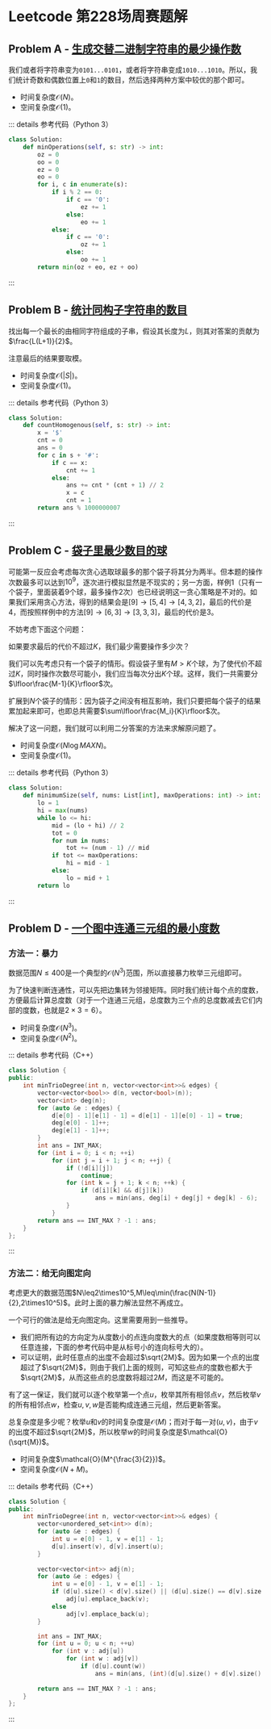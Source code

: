 # Leetcode 第228场周赛题解

## Problem A - [生成交替二进制字符串的最少操作数](https://leetcode-cn.com/problems/minimum-changes-to-make-alternating-binary-string/)

我们或者将字符串变为`0101...0101`，或者将字符串变成`1010...1010`。所以，我们统计奇数和偶数位置上`0`和`1`的数目，然后选择两种方案中较优的那个即可。

- 时间复杂度$\mathcal{O}(N)$。
- 空间复杂度$\mathcal{O}(1)$。

::: details 参考代码（Python 3）

```python
class Solution:
    def minOperations(self, s: str) -> int:
        oz = 0
        oo = 0
        ez = 0
        eo = 0
        for i, c in enumerate(s):
            if i % 2 == 0:
                if c == '0':
                    ez += 1
                else:
                    eo += 1
            else:
                if c == '0':
                    oz += 1
                else:
                    oo += 1
        return min(oz + eo, ez + oo)
```

:::

## Problem B - [统计同构子字符串的数目](https://leetcode-cn.com/problems/count-number-of-homogenous-substrings/)

找出每一个最长的由相同字符组成的子串，假设其长度为$L$，则其对答案的贡献为$\frac{L(L+1)}{2}$。

注意最后的结果要取模。

- 时间复杂度$\mathcal{O}(|S|)$。
- 空间复杂度$\mathcal{O}(1)$。

::: details 参考代码（Python 3）

```python
class Solution:
    def countHomogenous(self, s: str) -> int:
        x = '$'
        cnt = 0
        ans = 0
        for c in s + '#':
            if c == x:
                cnt += 1
            else:
                ans += cnt * (cnt + 1) // 2
                x = c
                cnt = 1
        return ans % 1000000007
```

:::

## Problem C - [袋子里最少数目的球](https://leetcode-cn.com/problems/minimum-limit-of-balls-in-a-bag/)

可能第一反应会考虑每次贪心选取球最多的那个袋子将其分为两半。但本题的操作次数最多可以达到$10^9$，逐次进行模拟显然是不现实的；另一方面，样例1（只有一个袋子，里面装着9个球，最多操作2次）也已经说明这一贪心策略是不对的。如果我们采用贪心方法，得到的结果会是$[9]\rightarrow[5,4]\rightarrow[4,3,2]$，最后的代价是$4$，而按照样例中的方法$[9]\rightarrow[6,3]\rightarrow[3,3,3]$，最后的代价是$3$。

不妨考虑下面这个问题：

如果要求最后的代价不超过$K$，我们最少需要操作多少次？

我们可以先考虑只有一个袋子的情形。假设袋子里有$M>K$个球，为了使代价不超过$K$，同时操作次数尽可能小，我们应当每次分出$K$个球。这样，我们一共需要分$\lfloor\frac{M-1}{K}\rfloor$次。

扩展到$N$个袋子的情形：因为袋子之间没有相互影响，我们只要把每个袋子的结果累加起来即可，也即总共需要$\sum\lfloor\frac{M_i}{K}\rfloor$次。

解决了这一问题，我们就可以利用二分答案的方法来求解原问题了。

- 时间复杂度$\mathcal{O}(N\log MAXN)$。
- 空间复杂度$\mathcal{O}(1)$。

::: details 参考代码（Python 3）

```python
class Solution:
    def minimumSize(self, nums: List[int], maxOperations: int) -> int:
        lo = 1
        hi = max(nums)
        while lo <= hi:
            mid = (lo + hi) // 2
            tot = 0
            for num in nums:
                tot += (num - 1) // mid
            if tot <= maxOperations:
                hi = mid - 1
            else:
                lo = mid + 1
        return lo
```

:::

## Problem D - [一个图中连通三元组的最小度数](https://leetcode-cn.com/contest/weekly-contest-228/problems/minimum-degree-of-a-connected-trio-in-a-graph/)

### 方法一：暴力

数据范围$N\leq400$是一个典型的$\mathcal{O}(N^3)$范围，所以直接暴力枚举三元组即可。

为了快速判断连通性，可以先把边集转为邻接矩阵。同时我们统计每个点的度数，方便最后计算总度数（对于一个连通三元组，总度数为三个点的总度数减去它们内部的度数，也就是$2\times3=6$）。

- 时间复杂度$\mathcal{O}(N^3)$。
- 空间复杂度$\mathcal{O}(N^2)$。

::: details 参考代码（C++）

```cpp
class Solution {
public:
    int minTrioDegree(int n, vector<vector<int>>& edges) {
        vector<vector<bool>> d(n, vector<bool>(n));
        vector<int> deg(n);
        for (auto &e : edges) {
            d[e[0] - 1][e[1] - 1] = d[e[1] - 1][e[0] - 1] = true;
            deg[e[0] - 1]++;
            deg[e[1] - 1]++;
        }
        int ans = INT_MAX;
        for (int i = 0; i < n; ++i)
            for (int j = i + 1; j < n; ++j) {
                if (!d[i][j])
                    continue;
                for (int k = j + 1; k < n; ++k) {
                    if (d[i][k] && d[j][k]) 
                        ans = min(ans, deg[i] + deg[j] + deg[k] - 6);
                }
            }
        return ans == INT_MAX ? -1 : ans;
    }
};
```

:::

### 方法二：给无向图定向

考虑更大的数据范围$N\leq2\times10^5,M\leq\min(\frac{N(N-1)}{2},2\times10^5)$。此时上面的暴力解法显然不再成立。

一个可行的做法是给无向图定向。这里需要用到一些推导。

- 我们把所有边的方向定为从度数小的点连向度数大的点（如果度数相等则可以任意连接，下面的参考代码中是从标号小的连向标号大的）。
- 可以证明，此时任意点的出度不会超过$\sqrt{2M}$。因为如果一个点的出度超过了$\sqrt{2M}$，则由于我们上面的规则，可知这些点的度数也都大于$\sqrt{2M}$，从而这些点的总度数将超过$2M$，而这是不可能的。

有了这一保证，我们就可以逐个枚举第一个点$u$，枚举其所有相邻点$v$，然后枚举$v$的所有相邻点$w$，检查$u,v,w$是否能构成连通三元组，然后更新答案。

总复杂度是多少呢？枚举$u$和$v$的时间复杂度是$\mathcal{O}(M)$；而对于每一对$(u,v)$，由于$v$的出度不超过$\sqrt{2M}$，所以枚举$w$的时间复杂度是$\mathcal{O}(\sqrt{M})$。

- 时间复杂度$\mathcal{O}(M^{\frac{3}{2}})$。
- 空间复杂度$\mathcal{O}(N+M)$。

::: details 参考代码（C++）

```cpp
class Solution {
public:
    int minTrioDegree(int n, vector<vector<int>>& edges) {
        vector<unordered_set<int>> d(n);
        for (auto &e : edges) {
            int u = e[0] - 1, v = e[1] - 1;
            d[u].insert(v), d[v].insert(u);
        }
        
        vector<vector<int>> adj(n);
        for (auto &e : edges) {
            int u = e[0] - 1, v = e[1] - 1;
            if (d[u].size() < d[v].size() || (d[u].size() == d[v].size() && u < v))
                adj[u].emplace_back(v);
            else
                adj[v].emplace_back(u);
        }

        int ans = INT_MAX;
        for (int u = 0; u < n; ++u)
            for (int v : adj[u])
                for (int w : adj[v])
                    if (d[u].count(w))
                        ans = min(ans, (int)(d[u].size() + d[v].size() + d[w].size() - 6));
        
        return ans == INT_MAX ? -1 : ans;
    }
};
```

:::

<Utterances />
